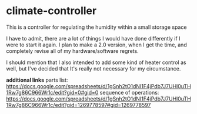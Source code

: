 # climate-controller
This is a controller for regulating the humidity within a small storage space

I have to admit, there are a lot of things I would have done differently if I were to start it again.
I plan to make a 2.0 version, when I get the time, and completely revise all of my hardware/software regrets.

I should mention that I also intended to add some kind of heater control as well, but I've decided that
It's really not necessary for my circumstance.



**additional links**
parts list:     https://docs.google.com/spreadsheets/d/1gSnh2tO1dNI1F4jPdb7J7UHl0uTH1Rw7g86C966Wr1c/edit?gid=0#gid=0
sequence of operations:     https://docs.google.com/spreadsheets/d/1gSnh2tO1dNI1F4jPdb7J7UHl0uTH1Rw7g86C966Wr1c/edit?gid=1269778597#gid=1269778597
